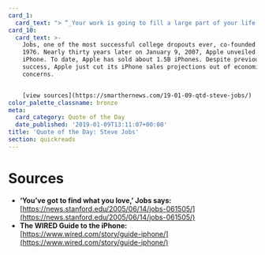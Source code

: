 ```yaml
---
card_1:
  card_text: "> “_Your work is going to fill a large part of your life, and the only way to be truly satisfied is to do what you believe is great work. And the only way to do great work is to love what you do. If you havena\x19t found it yet, keep looking. Dona\x19t settle. As with all matters of the heart, youa\x19ll know when you find it_.”"
card_10:
  card_text: >-
    Jobs, one of the most successful college dropouts ever, co-founded Apple in
    1976. Nearly thirty years later on January 9, 2007, Apple unveiled the
    iPhone. To date, Apple has sold about 1.5B iPhones. Despite previous
    success, Apple just cut its iPhone sales projections out of economic
    concerns.


    [view sources](https://smarthernews.com/19-01-09-qtd-steve-jobs/)
color_palette_classname: bronze
meta:
  card_category: Quote of the Day
  date_published: '2019-01-09T13:11:07+00:00'
title: 'Quote of the Day: Steve Jobs'
section: quickreads
---
```

Sources
=======

*   **‘You’ve got to find what you love,’ Jobs says:**  
    [https://news.stanford.edu/2005/06/14/jobs-061505/](https://news.stanford.edu/2005/06/14/jobs-061505/)
*   **The WIRED Guide to the iPhone:**  
    [https://www.wired.com/story/guide-iphone/](https://www.wired.com/story/guide-iphone/)